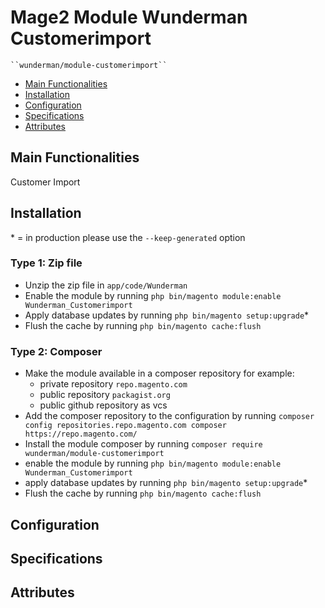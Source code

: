 # Mage2 Module Wunderman Customerimport

    ``wunderman/module-customerimport``

 - [Main Functionalities](#markdown-header-main-functionalities)
 - [Installation](#markdown-header-installation)
 - [Configuration](#markdown-header-configuration)
 - [Specifications](#markdown-header-specifications)
 - [Attributes](#markdown-header-attributes)


## Main Functionalities
Customer  Import

## Installation
\* = in production please use the `--keep-generated` option

### Type 1: Zip file

 - Unzip the zip file in `app/code/Wunderman`
 - Enable the module by running `php bin/magento module:enable Wunderman_Customerimport`
 - Apply database updates by running `php bin/magento setup:upgrade`\*
 - Flush the cache by running `php bin/magento cache:flush`

### Type 2: Composer

 - Make the module available in a composer repository for example:
    - private repository `repo.magento.com`
    - public repository `packagist.org`
    - public github repository as vcs
 - Add the composer repository to the configuration by running `composer config repositories.repo.magento.com composer https://repo.magento.com/`
 - Install the module composer by running `composer require wunderman/module-customerimport`
 - enable the module by running `php bin/magento module:enable Wunderman_Customerimport`
 - apply database updates by running `php bin/magento setup:upgrade`\*
 - Flush the cache by running `php bin/magento cache:flush`


## Configuration




## Specifications




## Attributes



